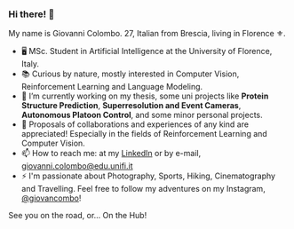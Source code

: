 ### Hi there! 👋

My name is Giovanni Colombo. 27, Italian from Brescia, living in Florence ⚜️.

- 🖥️ MSc. Student in Artificial Intelligence at the University of Florence, Italy.
- 📚 Curious by nature, mostly interested in Computer Vision, Reinforcement Learning and Language Modeling.
- 🔭 I’m currently working on my thesis, some uni projects like **Protein Structure Prediction**, **Superresolution and Event Cameras**, **Autonomous Platoon Control**, and some minor personal projects.
- 🚀 Proposals of collaborations and experiences of any kind are appreciated! Especially in the fields of Reinforcement Learning and Computer Vision.
- 📫 How to reach me: at my [LinkedIn](https://www.linkedin.com/in/datacolombo/) or by e-mail, giovanni.colombo@edu.unifi.it
- ⚡ I'm passionate about Photography, Sports, Hiking, Cinematography and Travelling. Feel free to follow my adventures on my Instagram, [@giovancombo](https://www.instagram.com/giovancombo/)!

See you on the road, or... On the Hub!
